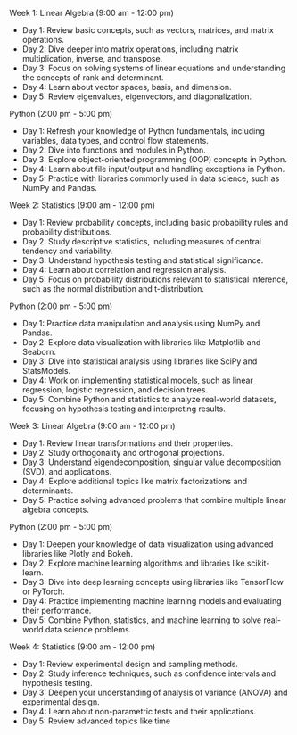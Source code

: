 Week 1: Linear Algebra (9:00 am - 12:00 pm)

-   Day 1: Review basic concepts, such as vectors, matrices, and matrix operations.
-   Day 2: Dive deeper into matrix operations, including matrix multiplication, inverse, and transpose.
-   Day 3: Focus on solving systems of linear equations and understanding the concepts of rank and determinant.
-   Day 4: Learn about vector spaces, basis, and dimension.
-   Day 5: Review eigenvalues, eigenvectors, and diagonalization.

Python (2:00 pm - 5:00 pm)

-   Day 1: Refresh your knowledge of Python fundamentals, including variables, data types, and control flow statements.
-   Day 2: Dive into functions and modules in Python.
-   Day 3: Explore object-oriented programming (OOP) concepts in Python.
-   Day 4: Learn about file input/output and handling exceptions in Python.
-   Day 5: Practice with libraries commonly used in data science, such as NumPy and Pandas.

Week 2: Statistics (9:00 am - 12:00 pm)

-   Day 1: Review probability concepts, including basic probability rules and probability distributions.
-   Day 2: Study descriptive statistics, including measures of central tendency and variability.
-   Day 3: Understand hypothesis testing and statistical significance.
-   Day 4: Learn about correlation and regression analysis.
-   Day 5: Focus on probability distributions relevant to statistical inference, such as the normal distribution and t-distribution.

Python (2:00 pm - 5:00 pm)

-   Day 1: Practice data manipulation and analysis using NumPy and Pandas.
-   Day 2: Explore data visualization with libraries like Matplotlib and Seaborn.
-   Day 3: Dive into statistical analysis using libraries like SciPy and StatsModels.
-   Day 4: Work on implementing statistical models, such as linear regression, logistic regression, and decision trees.
-   Day 5: Combine Python and statistics to analyze real-world datasets, focusing on hypothesis testing and interpreting results.

Week 3: Linear Algebra (9:00 am - 12:00 pm)

-   Day 1: Review linear transformations and their properties.
-   Day 2: Study orthogonality and orthogonal projections.
-   Day 3: Understand eigendecomposition, singular value decomposition (SVD), and applications.
-   Day 4: Explore additional topics like matrix factorizations and determinants.
-   Day 5: Practice solving advanced problems that combine multiple linear algebra concepts.

Python (2:00 pm - 5:00 pm)

-   Day 1: Deepen your knowledge of data visualization using advanced libraries like Plotly and Bokeh.
-   Day 2: Explore machine learning algorithms and libraries like scikit-learn.
-   Day 3: Dive into deep learning concepts using libraries like TensorFlow or PyTorch.
-   Day 4: Practice implementing machine learning models and evaluating their performance.
-   Day 5: Combine Python, statistics, and machine learning to solve real-world data science problems.

Week 4: Statistics (9:00 am - 12:00 pm)

-   Day 1: Review experimental design and sampling methods.
-   Day 2: Study inference techniques, such as confidence intervals and hypothesis testing.
-   Day 3: Deepen your understanding of analysis of variance (ANOVA) and experimental design.
-   Day 4: Learn about non-parametric tests and their applications.
-   Day 5: Review advanced topics like time